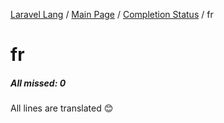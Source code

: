 [Laravel Lang](https://github.com/Laravel-Lang/lang) / [Main Page](../index.md) / [Completion Status](../status.md) / fr

# fr

##### All missed: 0

All lines are translated 😊

